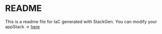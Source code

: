 # README
This is a readme file for IaC generated with StackGen.
You can modify your appStack -> [here](http://main.dev.stackgen.com/appstacks/e1a55cf4-cbcf-4986-8568-68d18a611b98)
